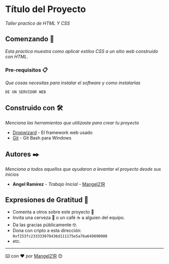 # Título del Proyecto

_Taller practico de HTML Y CSS_

## Comenzando 🚀

_Esta practica muestra como aplicar estilos CSS a un sitio web construido con HTML._




### Pre-requisitos 📋

_Que cosas necesitas para instalar el software y como instalarlas_

```
DE UN SERVIDOR WEB
```
## Construido con 🛠️

_Menciona las herramientas que utilizaste para crear tu proyecto_

* [Dropwizard](http://www.dropwizard.io/1.0.2/docs/) - El framework web usado
* [Git](https://git-scm.com/downloads) - Git Bash para Windows



## Autores ✒️

_Menciona a todos aquellos que ayudaron a levantar el proyecto desde sus inicios_

* **Angel Ramirez** - *Trabajo Inicial* - [Mangel21R](https://github.com/Mangel21R)


## Expresiones de Gratitud 🎁

* Comenta a otros sobre este proyecto 📢
* Invita una cerveza 🍺 o un café ☕ a alguien del equipo. 
* Da las gracias públicamente 🤓.
* Dona con cripto a esta dirección: `0xf253fc233333078436d111175e5a76a649890000`
* etc.



---
⌨️ con ❤️ por [Mangel21R](https://github.com/Villanuevand) 😊